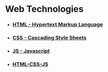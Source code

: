 # Web Technologies
* ### [HTML - Hypertext Markup Language](./html/README.md)
* ### [CSS - Cascading Style Sheets](./css/README.md)
* ### [JS - Javascript](./js/README.md)
* ### [HTML-CSS-JS](./html-css-js/README.md)